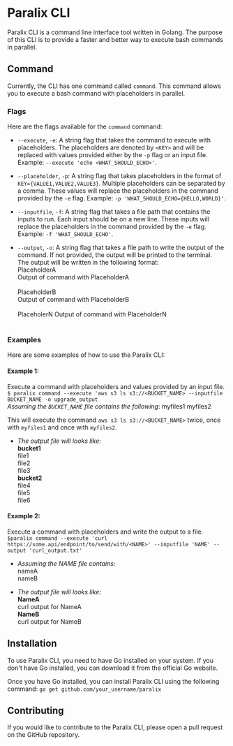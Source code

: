 # Paralix CLI

Paralix CLI is a command line interface tool written in Golang. The purpose of this CLI is to provide a faster and better way to execute bash commands in parallel. 

## Command

Currently, the CLI has one command called `command`. This command allows you to execute a bash command with placeholders in parallel. 

### Flags

Here are the flags available for the `command` command: 


- `--execute`, `-e`: A string flag that takes the command to execute with placeholders. The placeholders are denoted by `<KEY>` and will be replaced with values provided either by the `-p` flag or an input file.
<br>Example: `--execute 'echo <WHAT_SHOULD_ECHO>'`.

- `--placeholder`, `-p`: A string flag that takes placeholders in the format of `KEY={VALUE1,VALUE2,VALUE3}`. Multiple placeholders can be separated by a comma. These values will replace the placeholders in the command provided by the `-e` flag. Example: `-p 'WHAT_SHOULD_ECHO={HELLO,WORLD}'`.

- `--inputfile`, `-f`: A string flag that takes a file path that contains the inputs to run. Each input should be on a new line. These inputs will replace the placeholders in the command provided by the `-e` flag.<br> Example: `-f 'WHAT_SHOULD_ECHO'`.

- `--output`, `-o`: A string flag that takes a file path to write the output of the command. If not provided, the output will be printed to the terminal. <br>
The output will be written in the following format: <br>
PlaceholderA<br>
Output of command with PlaceholderA<br><br>
PlaceholderB<br>
Output of command with PlaceholderB<br><br>
PlaceholerN
Output of command with PlaceholderN<br><br>

### Examples

Here are some examples of how to use the Paralix CLI:


#### Example 1:

Execute a command with placeholders and values provided by an input file.<br>
`$ paralix command --execute 'aws s3 ls s3://<BUCKET_NAME> --inputfile BUCKET_NAME -o upgrade_output`
<br>_Assuming the `BUCKET_NAME` file contains the following_:
myfiles1
myfiles2

This will execute the command `aws s3 ls s3://<BUCKET_NAME>` twice, once with `myfiles1` and once with `myfiles2`. <br>
- _The output file will looks like_:<br>
**bucket1**<br>
file1<br>
file2<br>
file3<br>
**bucket2**<br>
file4<br>
file5<br>
file6<br>

#### Example 2:

Execute a command with placeholders and write the output to a file.<br>
`$paralix command --execute 'curl https://some.api/endpoint/to/send/with/<NAME>' --inputfile 'NAME' --output 'curl_output.txt'`<br>
- _Assuming the NAME file contains:_ <br>
nameA<br>
nameB<br>

- _The output file will looks like:_<br>
**NameA**<br>
curl output for NameA<br>
**NameB**<br>
curl output for NameB<br>



## Installation
To use Paralix CLI, you need to have Go installed on your system. If you don't have Go installed, you can download it from the official Go website.

Once you have Go installed, you can install Paralix CLI using the following command:
`go get github.com/your_username/paralix`


## Contributing
If you would like to contribute to the Paralix CLI, please open a pull request on the GitHub repository.